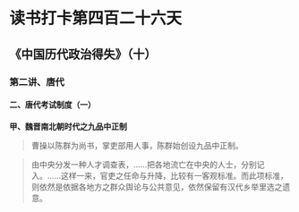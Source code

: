 读书打卡第四百二十六天
===

《中国历代政治得失》（十）
---
### 第二讲、唐代

#### 二、唐代考试制度（一）

**甲、魏晋南北朝时代之九品中正制**

> 曹操以陈群为尚书，掌吏部用人事，陈群始创设九品中正制。

> 由中央分发一种人才调查表，……把各地流亡在中央的人士，分别记入。……这样一来，官吏之任命与升降，比较有一客观标准。而此项标准，则依然是依据各地方之群众舆论与公共意见，依然保留有汉代乡举里选之遗意。